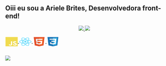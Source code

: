 ## Oiii eu sou a Ariele Brites, Desenvolvedora front-end!
<div align="center">
  <a href="https://github.com/ArieleAndre">
  <img height="180em" src="https://github-readme-stats.vercel.app/api?username=ArieleAndre&show_icons=true&theme=dracula&include_all_commits=true&count_private=true"/>
 <img height="180em" src="https://github-readme-stats.vercel.app/api/top-langs/?username=ArieleAndre&layout=compact&langs_count=7&theme=dracula"/>
</div>
<div style="display: inline_block"><br>
  <img align="center" alt="Ariele-Js" height="30" width="40" src="https://raw.githubusercontent.com/devicons/devicon/master/icons/javascript/javascript-plain.svg">
  <img align="center" alt="Ariele-React" height="30" width="40" src="https://raw.githubusercontent.com/devicons/devicon/master/icons/react/react-original.svg">
  <img align="center" alt="Ariele-HTML" height="30" width="40" src="https://raw.githubusercontent.com/devicons/devicon/master/icons/html5/html5-original.svg">
  <img align="center" alt="Ariele-CSS" height="30" width="40" src="https://raw.githubusercontent.com/devicons/devicon/master/icons/css3/css3-original.svg">
</div>
  
  ##
 
 <div> 
  <a href="https://www.linkedin.com/in/arieleandre" target="_blank"><img src="https://img.shields.io/badge/-LinkedIn-%230077B5?style=for-the-badge&logo=linkedin&logoColor=white" target="_blank"></a> 
 
 
</div>
